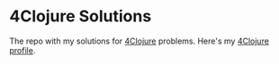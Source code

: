 # 4Clojure Solutions
The repo with my solutions for [4Clojure](http://www.4clojure.com) problems. Here's my [4Clojure profile](http://www.4clojure.com/user/amiskov).
